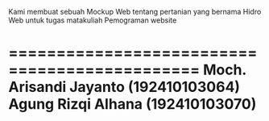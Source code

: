 Kami membuat sebuah Mockup Web tentang pertanian yang bernama Hidro Web untuk tugas matakuliah Pemograman website

==============================================
Moch. Arisandi Jayanto (192410103064)
Agung Rizqi Alhana (192410103070)
==============================================